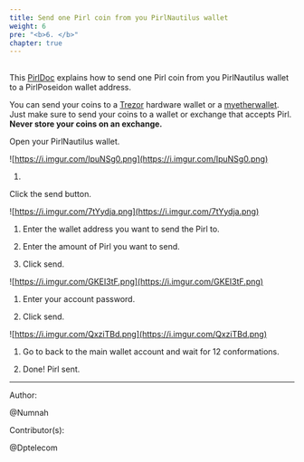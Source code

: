 ```yaml
---
title: Send one Pirl coin from you PirlNautilus wallet
weight: 6
pre: "<b>6. </b>"
chapter: true
---
```




##  ﻿This [PirlDoc](https://docs.pirl.io/en/) explains how to send one Pirl coin from you PirlNautilus wallet to a PirlPoseidon wallet address.  


You can send your coins to a [Trezor](https://pirl.io/en/blog/pirl-trezor) hardware wallet or a [myetherwallet](https://wallet.pirl.io/).  
Just make sure to send your coins to a wallet or exchange that accepts Pirl.  
**Never store your coins on an exchange.**  
Open your PirlNautilus wallet.![https://i.imgur.com/IpuNSg0.png](https://i.imgur.com/IpuNSg0.png)1.  
Click the send button.![https://i.imgur.com/7tYydja.png](https://i.imgur.com/7tYydja.png)  
1. Enter the wallet address you want to send the Pirl to.  
2. Enter the amount of Pirl you want to send.  
3. Click send.  ![https://i.imgur.com/GKEI3tF.png](https://i.imgur.com/GKEI3tF.png)  
1. Enter your account password.  
2. Click send.![https://i.imgur.com/QxziTBd.png](https://i.imgur.com/QxziTBd.png)  
1. Go to back to the main wallet account and wait for 12 conformations.  
2. Done! Pirl sent.  


---

Author:

@Numnah


Contributor(s):


@Dptelecom
